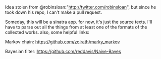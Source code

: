 Idea stolen from @robinsloan:"http://twitter.com/robinsloan", but since he took down his repo, I can't make a pull request.


Someday, this will be a sinatra app. for now, it's just the source texts. I'll have to parse out all the things from at least one of the formats of the collected works. also, some helpful links:

Markov chain:
https://github.com/zolrath/marky_markov

Bayesian filter: 
https://github.com/reddavis/Naive-Bayes